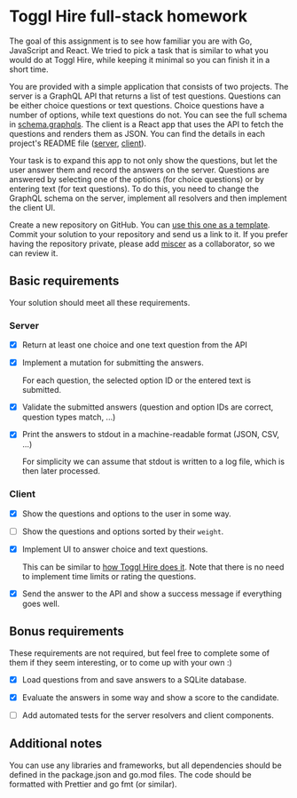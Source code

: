 # Toggl Hire full-stack homework

The goal of this assignment is to see how familiar you are with Go, JavaScript and React. We tried to pick a task that is similar to what you would do at Toggl Hire, while keeping it minimal so you can finish it in a short time.

You are provided with a simple application that consists of two projects. The server is a GraphQL API that returns a list of test questions. Questions can be either choice questions or text questions. Choice questions have a number of options, while text questions do not. You can see the full schema in [schema.graphqls](server/graph/schema.graphqls). The client is a React app that uses the API to fetch the questions and renders them as JSON. You can find the details in each project's README file ([server](server/README.md), [client](client/README.md)).

Your task is to expand this app to not only show the questions, but let the user answer them and record the answers on the server. Questions are answered by selecting one of the options (for choice questions) or by entering text (for text questions). To do this, you need to change the GraphQL schema on the server, implement all resolvers and then implement the client UI. 

Create a new repository on GitHub. You can [use this one as a template](https://github.com/togglhire/fullstack-homework/generate). Commit your solution to your repository and send us a link to it. If you prefer having the repository private, please add [miscer](https://github.com/miscer) as a collaborator, so we can review it.

## Basic requirements

Your solution should meet all these requirements.

### Server

- [x] Return at least one choice and one text question from the API

- [x] Implement a mutation for submitting the answers.

  For each question, the selected option ID or the entered text is submitted.

- [x] Validate the submitted answers (question and option IDs are correct, question types match, ...)

- [x] Print the answers to stdout in a machine-readable format (JSON, CSV, ...)

  For simplicity we can assume that stdout is written to a log file, which is then later processed.

### Client

- [x] Show the questions and options to the user in some way.

- [ ] Show the questions and options sorted by their `weight`.

- [x] Implement UI to answer choice and text questions.

    This can be similar to [how Toggl Hire does it](https://apply.hire.toggl.com/61VJ1QV7E1Z9ODJU2P2/practice). Note that there is no need to implement time limits or rating the questions.

- [x] Send the answer to the API and show a success message if everything goes well.

## Bonus requirements

These requirements are not required, but feel free to complete some of them if they seem interesting, or to come up with your own :)

- [x] Load questions from and save answers to a SQLite database.

- [x] Evaluate the answers in some way and show a score to the candidate.

- [ ] Add automated tests for the server resolvers and client components.

## Additional notes

You can use any libraries and frameworks, but all dependencies should be defined in the package.json and go.mod files. The code should be formatted with Prettier and go fmt (or similar). 
